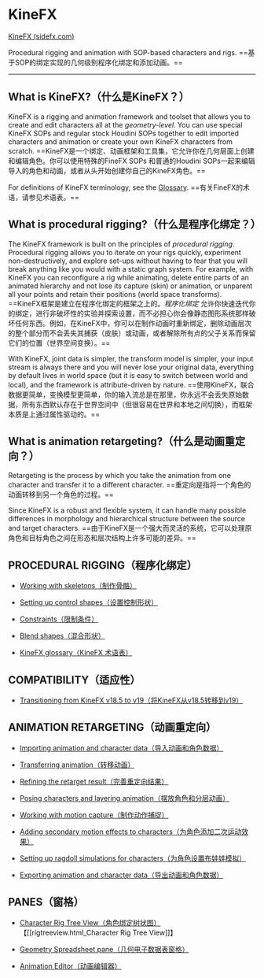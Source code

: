 # KineFX

[KineFX (sidefx.com)](https://www.sidefx.com/docs/houdini/character/kinefx/index.html)

Procedural rigging and animation with SOP-based characters and rigs.
==基于SOP的绑定实现的几何级别程序化绑定和添加动画。==

***

## What is KineFX?（什么是KineFX？）

KineFX is a rigging and animation framework and toolset that allows you to create and edit characters all at the _geometry-level_. You can use special KineFX SOPs and regular stock Houdini SOPs together to edit imported characters and animation or create your own KineFX characters from scratch.
==KineFX是一个绑定、动画框架和工具集，它允许你在几何层面上创建和编辑角色。你可以使用特殊的FineFX SOPs 和普通的Houdini SOPs一起来编辑导入的角色和动画，或者从头开始创建你自己的KineFX角色。==

For definitions of KineFX terminology, see the [Glossary](https://www.sidefx.com/docs/houdini/character/kinefx/glossary.html).
==有关FineFX的术语，请参见术语表。==


## What is procedural rigging?（什么是程序化绑定？）

The KineFX framework is built on the principles of _procedural rigging_. Procedural rigging allows you to iterate on your rigs quickly, experiment non-destructively, and explore set-ups without having to fear that you will break anything like you would with a static graph system. For example, with KineFX you can reconfigure a rig while animating, delete entire parts of an animated hierarchy and not lose its capture (skin) or animation, or unparent all your points and retain their positions (world space transforms).
==KineFX框架是建立在程序化绑定的框架之上的。_程序化绑定_ 允许你快速迭代你的绑定，进行非破坏性的实验并探索设置，而不必担心你会像静态图形系统那样破坏任何东西。例如，在KineFX中，你可以在制作动画时重新绑定，删除动画层次的整个部分而不会丢失其捕获（皮肤）或动画，或者解除所有点的父子关系而保留它们的位置（世界空间变换）。==

With KineFX, joint data is simpler, the transform model is simpler, your input stream is always there and you will never lose your original data, everything by default lives in world space (but it is easy to switch between world and local), and the framework is attribute-driven by nature.
==使用KineFX，联合数据更简单，变换模型更简单，你的输入流总是在那里，你永远不会丢失原始数据，所有东西默认存在于世界空间中（但很容易在世界和本地之间切换），而框架本质是上通过属性驱动的。==


## What is animation retargeting?（什么是动画重定向？）

Retargeting is the process by which you take the animation from one character and transfer it to a different character.
==重定向是指将一个角色的动画转移到另一个角色的过程。==

Since KineFX is a robust and flexible system, it can handle many possible differences in morphology and hierarchical structure between the source and target characters.
==由于KineFX是一个强大而灵活的系统，它可以处理原角色和目标角色之间在形态和层次结构上许多可能的差异。==

## PROCEDURAL RIGGING（程序化绑定）

- [Working with skeletons（制作骨骼）](https://www.sidefx.com/docs/houdini/character/kinefx/skeletons.html)
    
- [Setting up control shapes（设置控制形状）](https://www.sidefx.com/docs/houdini/character/kinefx/controlshapes.html)
    
- [Constraints（限制条件）](https://www.sidefx.com/docs/houdini/character/kinefx/constraints.html)
    
- [Blend shapes（混合形状）](https://www.sidefx.com/docs/houdini/character/kinefx/blendshapes.html)
    
- [KineFX glossary（KineFX 术语表）](https://www.sidefx.com/docs/houdini/character/kinefx/glossary.html)
    

## COMPATIBILITY（适应性）

- [Transitioning from KineFX v18.5 to v19（将KineFX从v18.5转移到v19）](https://www.sidefx.com/docs/houdini/character/kinefx/compatibility.html)
    

## ANIMATION RETARGETING（动画重定向）

- [Importing animation and character data（导入动画和角色数据）](https://www.sidefx.com/docs/houdini/character/kinefx/importcharacters.html)
    
- [Transferring animation（转移动画）](https://www.sidefx.com/docs/houdini/character/kinefx/retargeting.html)
    
- [Refining the retarget result（完善重定向结果）](https://www.sidefx.com/docs/houdini/character/kinefx/retargetcleanup.html)
    
- [Posing characters and layering animation（摆放角色和分层动画）](https://www.sidefx.com/docs/houdini/character/kinefx/posing.html)
    
- [Working with motion capture（制作动作捕捉）](https://www.sidefx.com/docs/houdini/character/kinefx/motioncapture.html)
    
- [Adding secondary motion effects to characters（为角色添加二次运动效果）](https://www.sidefx.com/docs/houdini/character/kinefx/secondarymotion.html)
    
- [Setting up ragdoll simulations for characters（为角色设置布娃娃模拟）](https://www.sidefx.com/docs/houdini/character/kinefx/ragdoll.html)
    
- [Exporting animation and character data（导出动画和角色数据）](https://www.sidefx.com/docs/houdini/character/kinefx/exportcharacters.html)
    

## PANES（窗格）

- [Character Rig Tree View（角色绑定树状图）](https://www.sidefx.com/docs/houdini/character/rigtreeview.html)
【[[rigtreeview.html_Character Rig Tree View]]】
    
- [Geometry Spreadsheet pane（几何电子数据表窗格）](https://www.sidefx.com/docs/houdini/ref/panes/geosheet.html)
    
- [Animation Editor（动画编辑器）](https://www.sidefx.com/docs/houdini/ref/panes/animeditor.html)